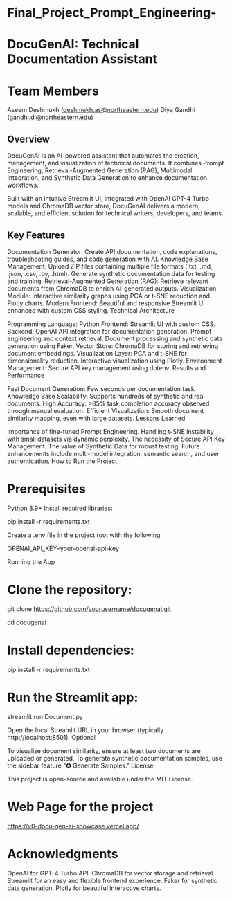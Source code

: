 # Final_Project_Prompt_Engineering-
# DocuGenAI: Technical Documentation Assistant

# Team Members

Aseem Deshmukh (deshmukh.as@northeastern.edu)
Diya Gandhi (gandhi.di@northeastern.edu)
## Overview

DocuGenAI is an AI-powered assistant that automates the creation, management, and visualization of technical documents. It combines Prompt Engineering, Retrieval-Augmented Generation (RAG), Multimodal Integration, and Synthetic Data Generation to enhance documentation workflows.

Built with an intuitive Streamlit UI, integrated with OpenAI GPT-4 Turbo models and ChromaDB vector store, DocuGenAI delivers a modern, scalable, and efficient solution for technical writers, developers, and teams.

## Key Features

Documentation Generator: Create API documentation, code explanations, troubleshooting guides, and code generation with AI.
Knowledge Base Management:
Upload ZIP files containing multiple file formats (.txt, .md, .json, .csv, .py, .html).
Generate synthetic documentation data for testing and training.
Retrieval-Augmented Generation (RAG): Retrieve relevant documents from ChromaDB to enrich AI-generated outputs.
Visualization Module: Interactive similarity graphs using PCA or t-SNE reduction and Plotly charts.
Modern Frontend: Beautiful and responsive Streamlit UI enhanced with custom CSS styling.
Technical Architecture

Programming Language: Python
Frontend: Streamlit UI with custom CSS.
Backend:
OpenAI API integration for documentation generation.
Prompt engineering and context retrieval.
Document processing and synthetic data generation using Faker.
Vector Store: ChromaDB for storing and retrieving document embeddings.
Visualization Layer:
PCA and t-SNE for dimensionality reduction.
Interactive visualization using Plotly.
Environment Management: Secure API key management using dotenv.
Results and Performance

Fast Document Generation: Few seconds per documentation task.
Knowledge Base Scalability: Supports hundreds of synthetic and real documents.
High Accuracy: >85% task completion accuracy observed through manual evaluation.
Efficient Visualization: Smooth document similarity mapping, even with large datasets.
Lessons Learned

Importance of fine-tuned Prompt Engineering.
Handling t-SNE instability with small datasets via dynamic perplexity.
The necessity of Secure API Key Management.
The value of Synthetic Data for robust testing.
Future enhancements include multi-model integration, semantic search, and user authentication.
How to Run the Project

# Prerequisites

Python 3.9+
Install required libraries:

pip install -r requirements.txt

Create a .env file in the project root with the following:

OPENAI_API_KEY=your-openai-api-key

Running the App

# Clone the repository:

git clone https://github.com/yourusername/docugenai.git

cd docugenai
# Install dependencies:

pip install -r requirements.txt

# Run the Streamlit app:

streamlit run Document.py

Open the local Streamlit URL in your browser (typically http://localhost:8501).
Optional

To visualize document similarity, ensure at least two documents are uploaded or generated.
To generate synthetic documentation samples, use the sidebar feature "✪ Generate Samples."
License

This project is open-source and available under the MIT License.
# Web Page for the project

https://v0-docu-gen-ai-showcase.vercel.app/


# Acknowledgments

OpenAI for GPT-4 Turbo API.
ChromaDB for vector storage and retrieval.
Streamlit for an easy and flexible frontend experience.
Faker for synthetic data generation.
Plotly for beautiful interactive charts.
